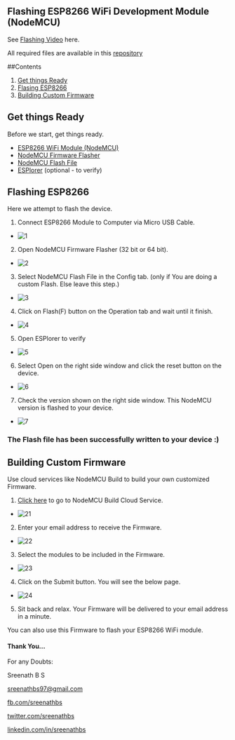 ## Flashing ESP8266 WiFi Development Module (NodeMCU)


See [Flashing Video](https://bit.ly/esp8266flashingvideo) here.

All required files are available in this [repository](http://bit.ly/esp8266flash)

##Contents

1. [Get things Ready](https://github.com/sreenathbs/Flash-ESP8266-NodeMCU#get-things-ready)
2. [Flasing ESP8266](https://github.com/sreenathbs/Flash-ESP8266-NodeMCU#flashing-process)
3. [Building Custom Firmware](https://github.com/sreenathbs/Flash-ESP8266-NodeMCU#building-custom-firmware)



## Get things Ready

Before we start, get things ready.

  * [ESP8266 WiFi Module (NodeMCU)](http://bit.ly/esp8266wifi)
  * [NodeMCU Firmware Flasher](http://bit.ly/esp8266flash)
  * [NodeMCU Flash File](http://bit.ly/esp8266flash)
  * [ESPlorer](http://bit.ly/esp8266flash) (optional - to verify)
  

## Flashing ESP8266

Here we attempt to flash the device.


1. Connect ESP8266 Module to Computer via Micro USB Cable.

  * ![1](https://image.ibb.co/fyNgWQ/1.jpg)
  
2. Open NodeMCU Firmware Flasher (32 bit or 64 bit).

  * ![2](https://image.ibb.co/dN325k/2.jpg)
  
3. Select NodeMCU Flash File in the Config tab. (only if You are doing a custom Flash. Else leave this step.)

  * ![3](https://image.ibb.co/ee1YBQ/3.jpg)
  
4. Click on Flash(F) button on the Operation tab and wait until it finish.

  * ![4](https://image.ibb.co/efDKkk/4.jpg)
  
5. Open ESPlorer to verify

  * ![5](https://image.ibb.co/gkory5/5.jpg)
  
6. Select Open on the right side window and click the reset button on the device.

  * ![6](https://image.ibb.co/nxZaQk/6.jpg)
  
7. Check the version shown on the right side window. This NodeMCU version is flashed to your device.

  * ![7](https://image.ibb.co/iJriBQ/7.jpg)
  
### The Flash file has been successfully written to your device :)



## Building Custom Firmware

Use cloud services like NodeMCU Build to build your own customized Firmware.

1. [Click here](https://nodemcu-build.com) to go to NodeMCU Build Cloud Service.

  * ![21](https://image.ibb.co/hrVh5k/21.jpg)

2. Enter your email address to receive the Firmware.

  * ![22](https://image.ibb.co/hdbN5k/22.jpg)
  
3. Select the modules to be included in the Firmware.

  * ![23](https://image.ibb.co/hJoPJ5/23.jpg)
  
4. Click on the Submit button. You will see the below page.

  * ![24](https://image.ibb.co/jswYBQ/24.jpg)
  
5. Sit back and relax. Your Firmware will be delivered to your email address in a minute.

You can also use this Firmware to flash your ESP8266 WiFi module.

#### Thank You...

For any Doubts:
  
  Sreenath B S
  
  sreenathbs97@gmail.com
  
  [fb.com/sreenathbs](https://www.facebook.com/sreenathbs)
  
  [twitter.com/sreenathbs](https://www.twitter.com/sreenathbs)
  
  [linkedin.com/in/sreenathbs](https://www.linkedin.com/in/sreenathbs)
